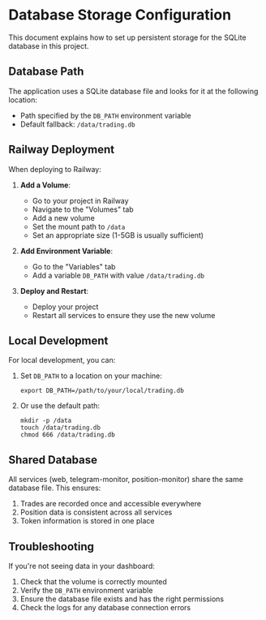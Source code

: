 # Database Storage Configuration

This document explains how to set up persistent storage for the SQLite database in this project.

## Database Path

The application uses a SQLite database file and looks for it at the following location:

- Path specified by the `DB_PATH` environment variable
- Default fallback: `/data/trading.db`

## Railway Deployment

When deploying to Railway:

1. **Add a Volume**:
   - Go to your project in Railway
   - Navigate to the "Volumes" tab
   - Add a new volume
   - Set the mount path to `/data`
   - Set an appropriate size (1-5GB is usually sufficient)

2. **Add Environment Variable**:
   - Go to the "Variables" tab
   - Add a variable `DB_PATH` with value `/data/trading.db`

3. **Deploy and Restart**:
   - Deploy your project
   - Restart all services to ensure they use the new volume

## Local Development

For local development, you can:

1. Set `DB_PATH` to a location on your machine:
   ```
   export DB_PATH=/path/to/your/local/trading.db
   ```

2. Or use the default path:
   ```
   mkdir -p /data
   touch /data/trading.db
   chmod 666 /data/trading.db
   ```

## Shared Database

All services (web, telegram-monitor, position-monitor) share the same database file. This ensures:

1. Trades are recorded once and accessible everywhere
2. Position data is consistent across all services
3. Token information is stored in one place

## Troubleshooting

If you're not seeing data in your dashboard:

1. Check that the volume is correctly mounted
2. Verify the `DB_PATH` environment variable
3. Ensure the database file exists and has the right permissions
4. Check the logs for any database connection errors